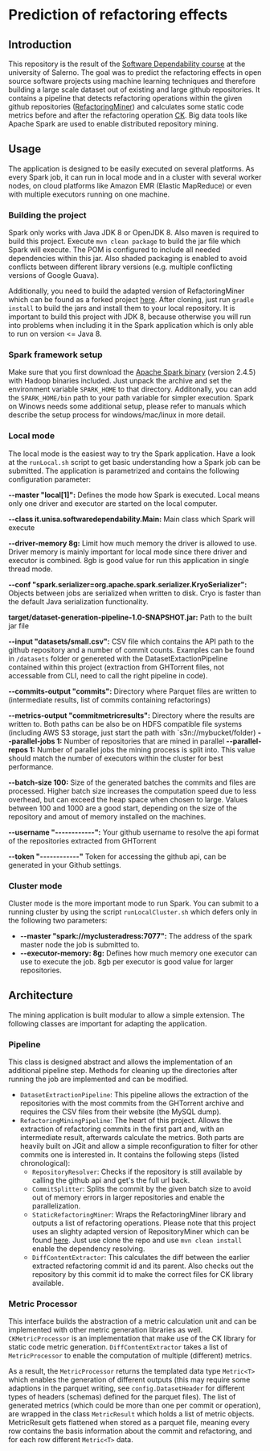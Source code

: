 # Prediction of refactoring effects

## Introduction
This repository is the result of the [Software Dependability course](https://github.com/fpalomba/SWDependability-Unisa2020) at the university of Salerno. 
The goal was to predict the refactoring effects in open source software projects using machine learning techniques and therefore building a large scale 
dataset out of existing and large github repositories. It contains a pipeline that detects refactoring operations within
the given github repositories ([RefactoringMiner](https://github.com/tsantalis/RefactoringMiner)) and calculates some static code metrics before and after 
the refactoring operation [CK](https://github.com/mauricioaniche/ck). Big data tools like Apache Spark are used to enable distributed repository mining.

## Usage
The application is designed to be easily executed on several platforms. As every Spark job, it can run in local mode and in
a cluster with several worker nodes, on cloud platforms like Amazon EMR (Elastic MapReduce) or even with multiple executors 
running on one machine.

### Building the project
Spark only works with Java JDK 8 or OpenJDK 8. Also maven is required to build this project. Execute `mvn clean package` to build the jar
file which Spark will execute. The POM is configured to include all needed dependencies within this jar. Also shaded packaging is enabled
to avoid conflicts between different library versions (e.g. multiple conflicting versions of Google Guava).

Additionally, you need to build the adapted version of RefactoringMiner which can be found as a forked project [here](https://github.com/im-a-giraffe/RefactoringMiner). After cloning, just run `gradle install` to build the jars and install them to your local repository. It is important to build this project with JDK 8, because otherwise you will run into problems when including it in the Spark application which is only able to run on version <= Java 8.

### Spark framework setup
Make sure that you first download the [Apache Spark binary](https://spark.apache.org/downloads.html) (version 2.4.5)
with Hadoop binaries included. Just unpack the archive and set the environment variable `SPARK_HOME` to that directory. Additonally,
you can add the `SPARK_HOME/bin` path to your path variable for simpler execution. Spark on Winows needs some additional 
setup, please refer to manuals which describe the setup process for windows/mac/linux in more detail.

### Local mode
The local mode is the easiest way to try the Spark application. Have a look at the `runLocal.sh` script to get basic understanding
how a Spark job can be submitted. The application is parametrized and contains the following configuration parameter:

**--master "local[1]":** Defines the mode how Spark is executed. Local means only one driver and executor are started on the local computer.

**--class it.unisa.softwaredependability.Main:** Main class which Spark will execute

**--driver-memory 8g:** Limit how much memory the driver is allowed to use. Driver memory is mainly important for local mode since there driver and executor is combined. 8gb is good value for run this application in single thread mode.

**--conf "spark.serializer=org.apache.spark.serializer.KryoSerializer":** Objects between jobs are serialized when written to disk. Cryo is faster than the default Java serialization functionality.

**target/dataset-generation-pipeline-1.0-SNAPSHOT.jar:** Path to the built jar file

**--input "datasets/small.csv":** CSV file which contains the API path to the github repository and a number of commit counts. Examples can be found in `/datasets` folder or genereted with the DatasetExtactionPipeline contained within this project (extraction from GHTorrent files, not accessable from CLI, need to call the right pipeline in code).

**--commits-output "commits":** Directory where Parquet files are written to (intermediate results, list of commits containing refactorings)

**--metrics-output "commitmetricresults":**  Directory where the results are written to. Both paths can be also be on HDFS compatible file systems (including AWS S3 storage, just start the path with `s3n://mybucket/folder)
**--parallel-jobs 1:** Number of repositories that are mined in parallel
**--parallel-repos 1:** Number of parallel jobs the mining process is split into. This value should match the number of executors within the cluster for best performance.

**--batch-size 100:** Size of the generated batches the commits and files are processed. Higher batch size increases the computation speed due to less overhead, but can exceed the heap space when chosen to large. Values between 100 and 1000 are a good start, depending on the size of the repository and amout of memory installed on the machines.

**--username "------------":** Your github username to resolve the api format of the repositories extracted from GHTorrent

**--token "------------"** Token for accessing the github api, can be generated in your Github settings.

### Cluster mode
Cluster mode is the more important mode to run Spark. You can submit to a running cluster by using the script `runLocalCluster.sh` which defers
only in the following two parameters:
- **--master "spark://myclusteradress:7077":** The address of the spark master node the job is submitted to.
- **--executor-memory: 8g:** Defines how much memory one executor can use to execute the job. 8gb per executor is good value for larger repositories.


## Architecture
The mining application is built modular to allow a simple extension. The following classes are important for adapting the application.

### Pipeline
This class is designed abstract and allows the implementation of an additional pipeline step. Methods for cleaning up the directories
after running the job are implemented and can be modified.
- `DatasetExtractionPipeline`: This pipeline allows the extraction of the repositories with the most commits from the GHTorrent archive and requires the CSV files from their website (the MySQL dump).
- `RefactoringMiningPipeline`: The heart of this project. Allows the extraction of refactoring commits in the first part and, with an intermediate result, afterwards calculate the metrics. Both parts are heavily built on JGit and allow a simple reconfiguration to filter for other commits one is interested in. It contains the following steps (listed chronological):
  - `RepositoryResolver`: Checks if the repository is still available by calling the github api and get's the full url back.
  - `CommitSplitter`: Splits the commit by the given batch size to avoid out of memory errors in larger repositories and enable the parallelization.
  - `StaticRefactoringMiner`: Wraps the RefactoringMiner library and outputs a list of refactoring operations. Please note that this project uses an slighty adapted version of RepositoryMiner which can be found [here](https://github.com/im-a-giraffe/RefactoringMiner). Just use clone the repo and use `mvn clean install` enable the dependency resolving. 
  - `DiffContentExtractor`: This calculates the diff between the earlier extracted refactoring commit id and its parent. Also checks out the repository by this commit id to make the correct files for CK library available.

### Metric Processor
This interface builds the abstraction of a metric calculation unit and can be implemented with other metric generation libraries as well. `CKMetricProcessor` is an implementation
that make use of the CK library for static code metric generation. `DiffContentExtractor` takes a list of `MetricProcessor` to enable the computation of multiple (different) metrics.

As a result, the `MetricProcessor` returns the templated data type `Metric<T>` which enables the generation of different outputs (this may require some adaptions in the parquet writing, see `config.DatasetHeader` for different types of headers (schemas) defined for the parquet files). 
The list of generated metrics (which could be more than one per commit or operation), are wrapped in the class `MetricResult` which holds a list of metric objects. MetricResult gets flattened when
stored as a parquet file, meaning every row contains the basis information about the commit and refactoring, and for each row different `Metric<T>` data.

